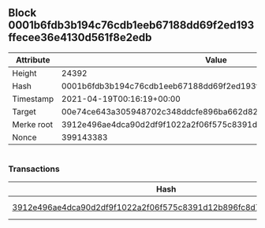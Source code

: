## Block 0001b6fdb3b194c76cdb1eeb67188dd69f2ed193ffecee36e4130d561f8e2edb

Attribute | Value
--- | ---
Height | 24392
Hash | 0001b6fdb3b194c76cdb1eeb67188dd69f2ed193ffecee36e4130d561f8e2edb
Timestamp | 2021-04-19T00:16:19+00:00
Target | 00e74ce643a305948702c348ddcfe896ba662d82c1a228faf4ad12250f07334e
Merke root | 3912e496ae4dca90d2df9f1022a2f06f575c8391d12b896fc8d79123ece54455
Nonce | 399143383

```

```

### Transactions

Hash | Amount
--- | ---
[3912e496ae4dca90d2df9f1022a2f06f575c8391d12b896fc8d79123ece54455](3912e496ae4dca90d2df9f1022a2f06f575c8391d12b896fc8d79123ece54455.md) | 10.00000000 SKEPTI 
